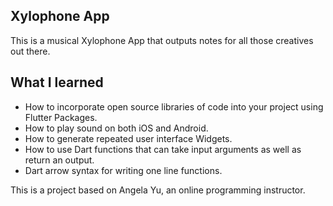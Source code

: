 ## Xylophone App

This is a musical Xylophone App that outputs notes for all those creatives out there.

## What I learned

- How to incorporate open source libraries of code into your project using Flutter Packages.
- How to play sound on both iOS and Android.
- How to generate repeated user interface Widgets.
- How to use Dart functions that can take input arguments as well as return an output.
- Dart arrow syntax for writing one line functions.


This is a project based on Angela Yu, an online programming instructor.